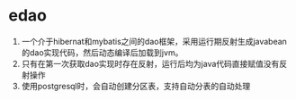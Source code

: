 # edao

1. 一个介于hibernat和mybatis之间的dao框架，采用运行期反射生成javabean的dao实现代码，然后动态编译后加载到jvm。
2. 只有在第一次获取dao实现时存在反射，运行后均为java代码直接赋值没有反射操作
3. 使用postgresql时，会自动创建分区表，支持自动分表的自动处理

